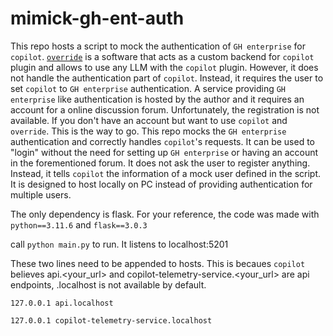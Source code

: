# mimick-gh-ent-auth
This repo hosts a script to mock the authentication of `GH enterprise` for `copilot`.
[`override`](https://github.com/linux-do/override) is a software that acts as a custom backend for `copilot` plugin and allows to use any LLM with the `copilot` plugin. 
However, it does not handle the authentication part of `copilot`.
Instead, it requires the user to set `copilot` to `GH enterprise` authentication.
A service providing `GH enterprise` like authentication is hosted by the author and it requires an account for a online discussion forum.
Unfortunately, the registration is not available.
If you don't have an account but want to use `copilot` and `override`. This is the way to go.
This repo mocks the `GH enterprise` authentication and correctly handles `copilot`'s requests.
It can be used to "login" without the need for setting up `GH enterprise` or having an account in the forementioned forum.
It does not ask the user to register anything.
Instead, it tells `copilot` the information of a mock user defined in the script. 
It is designed to host locally on PC instead of providing authentication for multiple users.

The only dependency is flask.
For your reference, the code was made with `python==3.11.6` and `flask==3.0.3`

call `python main.py` to run. 
It listens to localhost:5201

These two lines need to be appended to hosts. This is becaues `copilot` believes api.<your_url> and copilot-telemetry-service.<your_url> are api endpoints, <prefix>.localhost is not available by default.

`127.0.0.1 api.localhost`

`127.0.0.1 copilot-telemetry-service.localhost`
